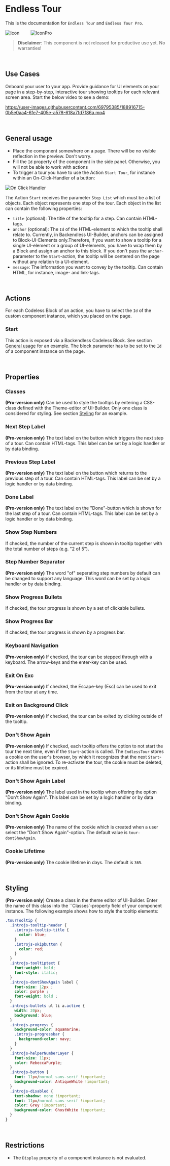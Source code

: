 # Endless Tour

This is the documentation for ``Endless Tour`` and ``Endless Tour Pro``.

![Icon](./assets/iconTour.jpg) &nbsp; &nbsp; &nbsp; &nbsp;
![IconPro](./assets/iconTourPro.jpg)

>**Disclaimer**: This component is not released for productive use yet. No warranties!

<br>

## Use Cases
Onboard your user to your app. Provide guidance for UI elements on your page in a step-by-step, interactive tour showing tooltips for each relevant screen area. Start the below video to see a demo:


https://user-images.githubusercontent.com/69795385/188916715-0b5e0aa4-6fe7-405e-a578-618a7fd7f86a.mp4

<br>

## General usage
- Place the component somewhere on a page. There will be no visible reflection in the preview. Don't worry.
- Fill the ``Id`` property of the component in the side panel. Otherwise, you will not be able to work with actions
- To trigger a tour you have to use the Action ``Start Tour``, for instance within an On-Click-Handler of a button:

![On Click Handler](./assets/onClickHandler.png)

The Action ``Start`` receives the parameter ``Step List`` which must be a list of objects. Each object represents one step of the tour. Each object in the list can contain the following properties:
- ``title`` (optional): The title of the tooltip for a step. Can contain HTML-tags.
- ``anchor`` (optional): The ``Id`` of the HTML-element to which the tooltip shall relate to. Currently, in Backendless UI-Builder, anchors can be assigned to Block-UI-Elements only.Therefore, if you want to show a tooltip for a single UI-element or a group of UI-elements, you have to wrap them by a Block and assign an anchor to this block. If you don't pass the ``anchor``-parameter to  the ``Start``-action, the tooltip will be centered on the page without any relation to a UI-element.
- ``message``: The information you want to convey by the tooltip. Can contain HTML, for instance, image- and link-tags.

<br>

## Actions
For each Codeless Block of an action, you have to select the ``Id`` of the custom component instance, which you placed on the page.

### Start
This action is exposed via a Backendless Codeless Block. See section [General usage](#general-usage) for an example. The block parameter has to be set to the ``Id`` of a component instance on the page.

<br>

## Properties

### Classes
**(Pro-version only)** Can be used to style the tooltips by entering a CSS-class defined with the Theme-editor of UI-Builder. Only one class is considered for styling. See section [Styling](#styling) for an example.

### Next Step Label
**(Pro-version only)** The text label on the button which triggers the next step of a tour. Can contain HTML-tags. This label can be set by a logic handler or by data binding.

### Previous Step Label
**(Pro-version only)** The text label on the button which returns to the previous step of a tour. Can contain HTML-tags. This label can be set by a logic handler or by data binding.

### Done Label
**(Pro-version only)** The text label on the "Done"-button which is shown for the last step of a tour. Can contain HTML-tags. This label can be set by a logic handler or by data binding.

### Show Step Numbers
If checked, the number of the current step is shown in tooltip together with the total number of steps (e.g. "2 of 5").

### Step Number Separator
**(Pro-version only)** The word "of" seperating step numbers by default can be changed to support any language. This word can be set by a logic handler or by data binding.

### Show Progress Bullets
If checked, the tour progress is shown by a set of clickable bullets.

### Show Progress Bar
If checked, the tour progress is shown by a progress bar.

### Keyboard Navigation
**(Pro-version only)** If checked, the tour can be stepped through with a keyboard. The arrow-keys and the enter-key can be used.

### Exit On Exc
**(Pro-version only)** If checked, the Escape-key (Esc) can be used to exit from the tour at any time.

### Exit on Background Click
**(Pro-version only)** If checked, the tour can be exited by clicking outside of the tooltip.

### Don't Show Again
**(Pro-version only)** If checked, each tooltip offers the option to not start the tour the next time, even if the ``Start``-action is called. The ``EndlessTour`` stores a cookie on the user's browser, by which it recognizes that the next ``Start``-action shall be ignored. To re-activate the tour, the cookie must be deleted, or its lifetime must be expired.

### Don't Show Again Label
**(Pro-version only)** The label used in the tooltip when offering the option "Don't Show Again". This label can be set by a logic handler or by data binding.

### Don't Show Again Cookie
**(Pro-version only)** The name of the cookie which is created when a user select the "Don't Show Again"-option. The default value is ``tour-dontShowAgain``.

### Cookie Lifetime
**(Pro-version only)** The cookie lifetime in days. The default is ``365``.

<br>

## Styling
(**Pro-version only**)
Create a class in the theme editor of UI-Builder. Enter the name of this class into the ``Classes`-property field of your component instance. The following example shows how to style the tooltip elements:

```css
.tourTooltip {
  .introjs-tooltip-header {
    .introjs-tooltip-title {
      color: blue;
    }
    .introjs-skipbutton {
      color: red;
    }
  }
  .introjs-tooltiptext {
    font-weight: bold;
    font-style: italic;
  }
  .introjs-dontShowAgain label {
    font-size: 12px ;
    color: purple ;
    font-weight: bold ;
  }
  .introjs-bullets ul li a.active {
    width: 20px;
    background: blue;
  }
  .introjs-progress {
    background-color: aquamarine;
    .introjs-progressbar {
      background-color: navy;
    }
  }
  .introjs-helperNumberLayer {
    font-size: 11px;
    color: RebeccaPurple;
  }
  .introjs-button {
    font: 11px/normal sans-serif !important;
    background-color: AntiqueWhite !important;
  }
  .introjs-disabled {
    text-shadow: none !important;
    font: 11px/normal sans-serif !important;
    color: Grey !important;
    background-color: GhostWhite !important;
  }
}
```

<br>

## Restrictions
- The ``Display`` property of a component instance is not evaluated.

